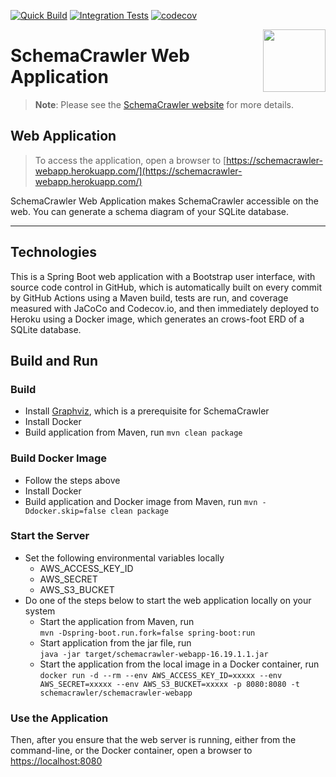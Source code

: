 [![Quick Build](https://github.com/schemacrawler/SchemaCrawler-Web-Application/workflows/Quick%20Build/badge.svg)](https://github.com/schemacrawler/SchemaCrawler-Web-Application/actions?query=workflow%3A%22Quick+Build%22)
[![Integration Tests](https://github.com/schemacrawler/SchemaCrawler-Web-Application/actions/workflows/integration-tests.yml/badge.svg)](https://github.com/schemacrawler/SchemaCrawler-Web-Application/actions/workflows/integration-tests.yml)
[![codecov](https://codecov.io/gh/schemacrawler/SchemaCrawler-Web-Application/branch/master/graph/badge.svg)](https://app.codecov.io/gh/schemacrawler/SchemaCrawler-Web-Application)

<img src="https://raw.githubusercontent.com/schemacrawler/SchemaCrawler/master/schemacrawler-website/src/site/resources/images/schemacrawler_logo.png" height="100px" width="100px" align="right" />

# SchemaCrawler Web Application

> **Note**: Please see the [SchemaCrawler website](https://www.schemacrawler.com/) for more details.


## Web Application

> To access the application, open a browser to
[https://schemacrawler-webapp.herokuapp.com/](https://schemacrawler-webapp.herokuapp.com/)

SchemaCrawler Web Application makes SchemaCrawler accessible on the web. You can generate a schema diagram of your SQLite database.

-----

## Technologies

This is a Spring Boot web application with a Bootstrap user interface, with source code control in GitHub, which is automatically built on every commit by GitHub Actions using a Maven build, tests are run, and coverage measured with JaCoCo and Codecov.io, and then immediately deployed to Heroku using a Docker image, which generates an crows-foot ERD of a SQLite database.


## Build and Run

### Build

- Install [Graphviz](https://www.graphviz.org), which is a prerequisite for SchemaCrawler
- Install Docker
- Build application from Maven, run `mvn clean package`


### Build Docker Image

- Follow the steps above
- Install Docker
- Build application and Docker image from Maven, run `mvn -Ddocker.skip=false clean package`


### Start the Server

- Set the following environmental variables locally
  - AWS_ACCESS_KEY_ID
  - AWS_SECRET
  - AWS_S3_BUCKET
- Do one of the steps below to start the web application locally on your system
  - Start the application from Maven, run  
	  `mvn -Dspring-boot.run.fork=false spring-boot:run`
  - Start application from the jar file, run  
	  `java -jar target/schemacrawler-webapp-16.19.1.1.jar`
  - Start the application from the local image in a Docker container, run  
	  `docker run -d --rm --env AWS_ACCESS_KEY_ID=xxxxx --env AWS_SECRET=xxxxx --env AWS_S3_BUCKET=xxxxx -p 8080:8080 -t schemacrawler/schemacrawler-webapp`


### Use the Application

Then, after you ensure that the web server is running, either from the command-line,
or the Docker container, open a browser to
[https://localhost:8080](https://localhost:8080)

